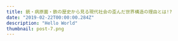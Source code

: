 ```yaml
---
title: 銃・病原菌・鉄の歴史から見る現代社会の歪んだ世界構造の理由とは!?
date: "2019-02-22T00:00:00.284Z"
description: "Hello World"
thumbnail: post-7.png
---
```

